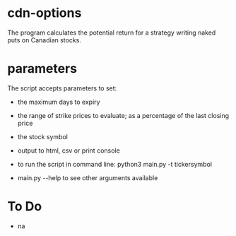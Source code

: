 # cdn-options

The program calculates the potential return for a strategy
writing naked puts on Canadian stocks.


# parameters

The script accepts parameters to set:
- the maximum days to expiry
- the range of strike prices to evaluate; as a percentage of the last closing price
- the stock symbol
- output to html, csv or print console

- to run the script in command line: python3 main.py -t tickersymbol
- main.py --help to see other arguments available

# To Do

- na
